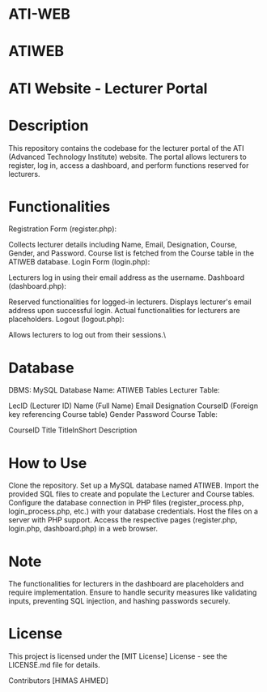 # ATI-WEB

# ATIWEB

# ATI Website - Lecturer Portal

# Description
This repository contains the codebase for the lecturer portal of the ATI (Advanced Technology Institute) website. The portal allows lecturers to register, log in, access a dashboard, and perform functions reserved for lecturers.

# Functionalities
Registration Form (register.php):

Collects lecturer details including Name, Email, Designation, Course, Gender, and Password.
Course list is fetched from the Course table in the ATIWEB database.
Login Form (login.php):

Lecturers log in using their email address as the username.
Dashboard (dashboard.php):

Reserved functionalities for logged-in lecturers.
Displays lecturer's email address upon successful login.
Actual functionalities for lecturers are placeholders.
Logout (logout.php):

Allows lecturers to log out from their sessions.\

# Database
DBMS: MySQL
Database Name: ATIWEB
Tables
Lecturer Table:

LecID (Lecturer ID)
Name (Full Name)
Email
Designation
CourseID (Foreign key referencing Course table)
Gender
Password
Course Table:

CourseID
Title
TitleInShort
Description

# How to Use
Clone the repository.
Set up a MySQL database named ATIWEB.
Import the provided SQL files to create and populate the Lecturer and Course tables.
Configure the database connection in PHP files (register_process.php, login_process.php, etc.) with your database credentials.
Host the files on a server with PHP support.
Access the respective pages (register.php, login.php, dashboard.php) in a web browser.
# Note
The functionalities for lecturers in the dashboard are placeholders and require implementation.
Ensure to handle security measures like validating inputs, preventing SQL injection, and hashing passwords securely.

# License
This project is licensed under the [MIT License] License - see the LICENSE.md file for details.

Contributors
[HIMAS AHMED]
